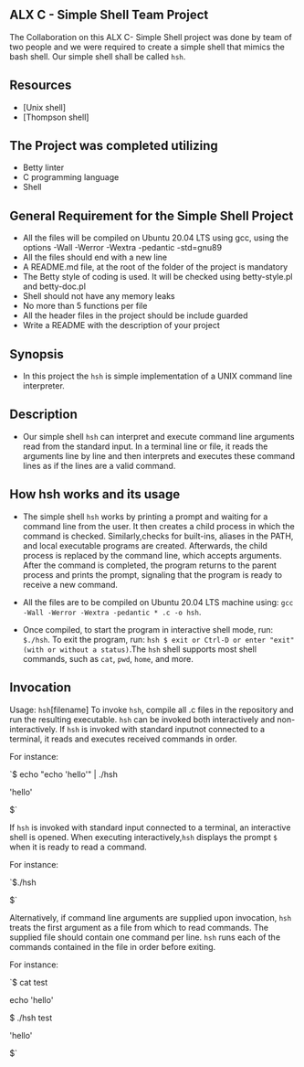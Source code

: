 ## ALX C - Simple Shell Team Project
The Collaboration on this ALX C- Simple Shell project was done by team of two people and we were required to create a simple shell that mimics the bash shell. Our simple shell shall be called `hsh`.

## Resources
* [Unix shell]
* [Thompson shell]

## The Project was completed utilizing
* Betty linter
* C programming language
* Shell

## General Requirement for the Simple Shell Project
* All the files will be compiled on Ubuntu 20.04 LTS using gcc, using the options -Wall -Werror -Wextra -pedantic -std=gnu89
* All the files should end with a new line
* A README.md file, at the root of the folder of the project is mandatory
* The Betty style of coding is used. It will be checked using betty-style.pl and betty-doc.pl
* Shell should not have any memory leaks
* No more than 5 functions per file
* All the header files in the project should be include guarded
* Write a README with the description of your project 

## Synopsis
* In this project the `hsh` is simple implementation of a UNIX command line interpreter.

## Description
*  Our simple shell `hsh` can interpret and execute command line arguments read from the standard input. In a terminal line or file, it reads the arguments line by line and then interprets and executes these command lines as if the lines are a valid command.

## How hsh works and its usage
* The simple shell `hsh` works by printing a prompt and waiting for a command line from the user. It then creates a child process in which the command is checked. Similarly,checks for built-ins, aliases in the PATH, and local executable programs are created. Afterwards, the child process is replaced by the command line, which accepts arguments. After the command is completed, the program returns to the parent process and prints the prompt, signaling that the program is ready to receive a new command. 

* All the files are to be compiled on Ubuntu 20.04 LTS machine using: 
`gcc -Wall -Werror -Wextra -pedantic * .c -o hsh`. 

* Once compiled, to start the program in interactive shell mode, run: `$./hsh`. To exit the program, run: `hsh $ exit or Ctrl-D or enter "exit" (with or without a status)`.The `hsh` shell supports most shell commands, such as `cat`, `pwd`, `home`, and more.

## Invocation
Usage: `hsh`[filename]
To invoke `hsh`, compile all .c files in the repository and run the resulting executable. `hsh` can be invoked both interactively and non-interactively. If `hsh` is invoked with standard inputnot connected to a terminal, it reads and executes received commands in order.

For instance:

`$ echo "echo 'hello'" | ./hsh

'hello'

$`

If `hsh` is invoked with standard input connected to a terminal, an interactive shell is opened. When executing interactively,`hsh` displays the prompt `$`  when it is ready to read a command.

For instance:

`$./hsh

$`

Alternatively, if command line arguments are supplied upon invocation, `hsh` treats the first argument as a file from which to read commands. The supplied file should contain one command per line. `hsh` runs each of the commands contained in the file in order before exiting.

For instance:

`$ cat test 

echo 'hello'

$ ./hsh test

'hello'

$`

